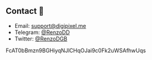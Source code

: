 ## Contact 📘

- Email: [support@digipixel.me](mailto:support@digipixel.me)
- Telegram: [@RenzoDD](https://t.me/RenzoDD)
- Twitter: [@RenzoDGB](https://twitter.com/RenzoDGB)

FcAT0bBmzn9BGHiyqNJlCHqOJai9c0Fk2uWSAfhwUqs
